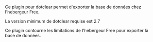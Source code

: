 Ce plugin pour dotclear permet d'exporter la base de données chez l'hebergeur Free.


La version minimum de dotclear requise est 2.7


Ce plugin contourne les limitations de l'hebergeur Free pour exporter la base de données.